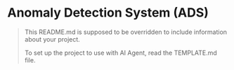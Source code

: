 # Anomaly Detection System (ADS)

> This README.md is supposed to be overridden to include information about your project.
>
> To set up the project to use with AI Agent, read the TEMPLATE.md file.



